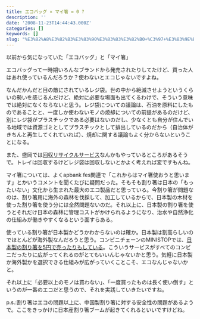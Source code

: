 ```yaml
---
title: エコバッグ × マイ箸 = 0 ?
description: ''
date: '2008-11-23T14:44:43.000Z'
categories: []
keywords: []
slug: "%E3%82%A8%E3%82%B3%E3%83%90%E3%83%83%E3%82%B0+%C3%97+%E3%83%9E%E3%82%A4%E7%AE%B8+%3D+0+%3F"
---
```

以前から気になっていた「エコバッグ」と「マイ箸」

エコバッグって一時期いろんなブランドから発売されたりしてたけど、買った人はあれ使っているんだろうか？使わないとエコじゃないですよね。

なんだかんだと目の敵にされているレジ袋。世の中から絶滅させようというくらいの勢いを感じるんだけど、絶対に必要な場面も出てくるわけで、そういう意味では絶対になくならないと思う。レジ袋についての議論は、石油を原料にしたものであることと、一度しか使わないモノの焼却についての前提があるのだけど、別にレジ袋がプラスチックである必要はないのだし、少なくとも自分が住んでいる地域では資源ゴミとしてプラスチックとして排出しているのだから（自治体がきちんと再生してくれていれば）、焼却に関する議論もよく分からないということになる。

また、盛岡では[回収リサイクルサービス](http://www.iwate-np.co.jp/cgi-bin/topnews.cgi?20080825_8)なんかもやっているところがあるそうで。トレイは回収するけどレジ袋は回収しないとかよく考えれば変ですもんね。

マイ箸については、よくapbank fes関連で「これからはマイ箸使おうと思います」とかいうコメントを聞くたびに疑問だった。そもそも割り箸は日本の「もったいない」文化から生まれた最大のエコ製品だと思っている。今割り箸が問題なのは、割り箸用に海外の森林を伐採して、加工しているからで、日本製の木材を使った割り箸を使う分には全然問題ないのだ。それ以上に、日本製の割り箸を使うとそれだけ日本の森林に管理コストがかけられるようになり、治水や自然浄化の仕組みが働きやすくなるという面すらある。

使っている割り箸が日本製かどうかわからないのは確か。日本製は割高らしいのでほとんどが海外製なんだろうと思う。コンビニチェーンのMINISTOPでは、[日本製の割り箸を5円で売ったりもしている](http://www.ministop.co.jp/ministopfan/kidzukai/index.html)。こういうサービスがすべてのコンビニだったりに広がってくれるのがとてもいいんじゃないかと思う。気軽に日本製か海外製かを選択できる仕組みが広がっていくことこそ、エコなんじゃないかと。

それ以上に「必要以上のモノは買わない」、「一度買ったものは長く使い倒す」というのが一番のエコだと思うので、それを実践していきたいですね。

p.s.:割り箸はエコの問題以上に、中国製割り箸に対する安全性の問題があるようで。ここをきっかけに日本産割り箸ブームが起きてくれるといいですけどね。